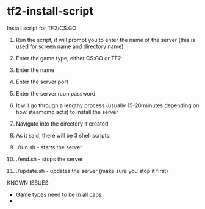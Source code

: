 tf2-install-script
==================

Install script for TF2/CS:GO




1. Run the script, it will prompt you to enter the name of the server (this is used for screen name and directory name)

2. Enter the game type, either CS:GO or TF2

3. Enter the name

4. Enter the server port

5. Enter the server rcon password

6. It will go through a lengthy process (usually 15-20 minutes depending on how steamcmd acts) to install the server

7. Navigate into the directory it created

8. As it said, there will be 3 shell scripts:
  1. ./run.sh - starts the server
  2. ./end.sh - stops the server
  3. ./update.sh - updates the server (make sure you stop it first)


KNOWN ISSUES:
- Game types need to be in all caps
- 
